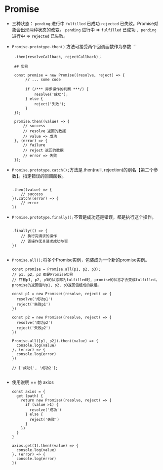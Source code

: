 # Promise

    
   *  三种状态： `pending` 进行中  `fulfilled` 已成功  `rejected` 已失败。Promise对象会出现两种状态的改变。 `pending` 进行中 => `fulfilled` 已成功 、`pending` 进行中 => `rejected` 已失败。
   
   *  `Promise.prototype.then()` 方法可接受两个回调函数作为参数
    ```
           
           .then(resolveCallback, rejectCallback)；
           
           ## 实例
    
           const promise = new Promise((resolve, reject) => {
                // ... some code
                
                if (/*** 异步操作的判断 ***/) {
                    resolve('成功');
                } else {
                    reject('失败');
                }
           });
           
           promise.then((value) => {
               // success
               // resolve 返回的数据
               // value => 成功
           }, (error) => {
               // failure
               // reject 返回的数据
               // error => 失败
           });
   
   *  `Promise.prototype.catch();`方法是.then(null, rejection)的别名【第二个参数】。指定错误的回调函数。
        
        ```
        
        .then((value) => {
            // success
        }).catch((error) => {
            // error
        })
        
        ```
        
   *  `Promise.prototype.finally();`不管是成功还是错误，都是执行这个操作。
    
        ```
        
        .finally(() => {
            // 执行完请求的操作
            // 该操作无关请求成功与否
        })
        
        
   * `Promise.all();`将多个Promise实例，包装成为一个新的promise实例。
    
        ```
        const promise = Promise.all(p1, p2, p3);
        // p1, p2, p3 都是Promise实例
        // 只有p1, p2, p3的状态都为fulfilled时, promise的状态才会变成fulfilled。promise的返回值时p1, p2, p3返回值组成的数组。
        
        const p1 = new Promise((resolve, reject) => {
          resolve('成功p1')
          reject('失败p1')
        })
    
        const p2 = new Promise((resolve, reject) => {
          resolve('成功p2')
          reject('失败p2')
        })
    
        Promise.all([p1, p2]).then((value) => {
          console.log(value)
        }, (error) => {
          console.log(error)
        })
        
        // ['成功1', '成功2'];
        
   
   *  使用说明 == 仿 axios
   
        ```
        const axios = {
          get (path) {
            return new Promise((resolve, reject) => {
              if (value >1) {
                resolve('成功')
              } else {
                reject('失败')
              }
            })
          }
        }
        
        axios.get(1).then((value) => {
          console.log(value)
        }, (error) => {
          console.log(error)
        })
       